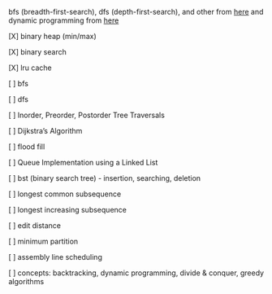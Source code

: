 bfs (breadth-first-search), dfs (depth-first-search), 
and other from [here](https://medium.com/techie-delight/top-algorithms-data-structures-concepts-every-computer-science-student-should-know-e0549c67b4ac#:~:text=Insertion%20Sort%2C%20Selection%20Sort%2C%20Merge,Dijkstra's%20Algorithm)
and dynamic programming from [here](https://www.geeksforgeeks.org/top-algorithms-and-data-structures-for-competitive-programming/#algo2)

[X] binary heap (min/max)

[X] binary search

[X] lru cache

[ ] bfs

[ ] dfs

[ ] Inorder, Preorder, Postorder Tree Traversals

[ ] Dijkstra’s Algorithm

[ ] flood fill

[ ] Queue Implementation using a Linked List

[ ] bst (binary search tree) - insertion, searching, deletion

[ ] longest common subsequence

[ ] longest increasing subsequence

[ ] edit distance

[ ] minimum partition

[ ] assembly line scheduling

[ ] concepts: backtracking, dynamic programming, divide & conquer, greedy algorithms
